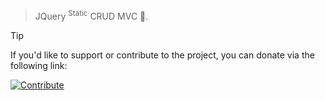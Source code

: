> JQuery <sup>Static</sup> CRUD MVC :tada:.

> [!TIP]
> If you'd like to support or contribute to the project, you can donate via the following link:
> 
> [![Contribute](https://img.shields.io/badge/Contribute-Donate-green)](https://razorpay.me/@mohitbhadra)
